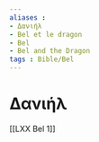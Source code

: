 ```yaml
---
aliases : 
- Δανιήλ
- Bel et le dragon
- Bel
- Bel and the Dragon
tags : Bible/Bel
---
```


# Δανιήλ

[[LXX Bel 1]]
